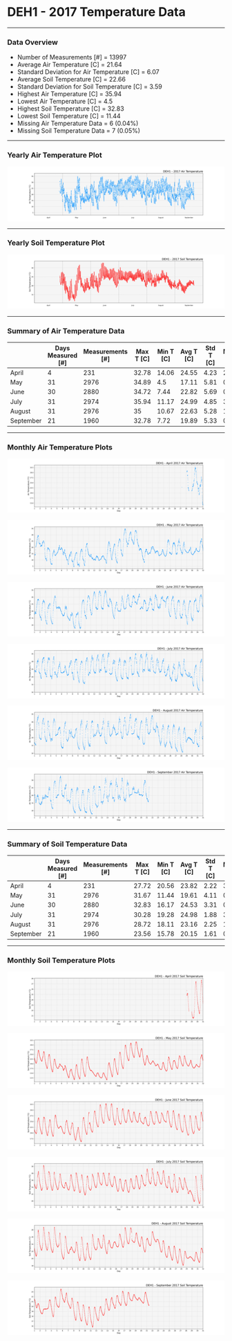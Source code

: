 # DEH1 - 2017 Temperature Data

***

### Data Overview

- Number of Measurements [#] = 13997
- Average Air Temperature [C] = 21.64
- Standard Deviation for Air Temperature [C] = 6.07
- Average Soil Temperature [C] = 22.66
- Standard Deviation for Soil Temperature [C] = 3.59
- Highest Air Temperature [C] = 35.94
- Lowest Air Temperature [C] = 4.5
- Highest Soil Temperature [C] = 32.83
- Lowest Soil Temperature [C] = 11.44
- Missing Air Temperature Data = 6 (0.04%)
- Missing Soil Temperature Data = 7 (0.05%)

***

### Yearly Air Temperature Plot

![](2017_Air_Temperature_Scatter_Plot.png)

***

### Yearly Soil Temperature Plot

![](2017_Soil_Temperature_Scatter_Plot.png)

***

### Summary of Air Temperature Data

|           |   Days Measured [#] |   Measurements [#] |   Max T [C] |   Min T [C] |   Avg T [C] |   Std T [C] |   Missing [C] |   Missing [%] |
|-----------|---------------------|--------------------|-------------|-------------|-------------|-------------|---------------|---------------|
| April     |                   4 |                231 |       32.78 |       14.06 |       24.55 |        4.23 |             2 |          0.87 |
| May       |                  31 |               2976 |       34.89 |        4.5  |       17.11 |        5.81 |             0 |          0    |
| June      |                  30 |               2880 |       34.72 |        7.44 |       22.82 |        5.69 |             0 |          0    |
| July      |                  31 |               2974 |       35.94 |       11.17 |       24.99 |        4.85 |             3 |          0.1  |
| August    |                  31 |               2976 |       35    |       10.67 |       22.63 |        5.28 |             1 |          0.03 |
| September |                  21 |               1960 |       32.78 |        7.72 |       19.89 |        5.33 |             0 |          0    |

***

### Monthly Air Temperature Plots

![](04_2017_Air_Temperature_Scatter_Plot.png)

![](05_2017_Air_Temperature_Scatter_Plot.png)

![](06_2017_Air_Temperature_Scatter_Plot.png)

![](07_2017_Air_Temperature_Scatter_Plot.png)

![](08_2017_Air_Temperature_Scatter_Plot.png)

![](09_2017_Air_Temperature_Scatter_Plot.png)

***

### Summary of Soil Temperature Data

|           |   Days Measured [#] |   Measurements [#] |   Max T [C] |   Min T [C] |   Avg T [C] |   Std T [C] |   Missing [C] |   Missing [%] |
|-----------|---------------------|--------------------|-------------|-------------|-------------|-------------|---------------|---------------|
| April     |                   4 |                231 |       27.72 |       20.56 |       23.82 |        2.22 |             3 |          1.3  |
| May       |                  31 |               2976 |       31.67 |       11.44 |       19.61 |        4.11 |             0 |          0    |
| June      |                  30 |               2880 |       32.83 |       16.17 |       24.53 |        3.31 |             0 |          0    |
| July      |                  31 |               2974 |       30.28 |       19.28 |       24.98 |        1.88 |             3 |          0.1  |
| August    |                  31 |               2976 |       28.72 |       18.11 |       23.16 |        2.25 |             1 |          0.03 |
| September |                  21 |               1960 |       23.56 |       15.78 |       20.15 |        1.61 |             0 |          0    |

***

### Monthly Soil Temperature Plots

![](04_2017_Soil_Temperature_Scatter_Plot.png)

![](05_2017_Soil_Temperature_Scatter_Plot.png)

![](06_2017_Soil_Temperature_Scatter_Plot.png)

![](07_2017_Soil_Temperature_Scatter_Plot.png)

![](08_2017_Soil_Temperature_Scatter_Plot.png)

![](09_2017_Soil_Temperature_Scatter_Plot.png)

